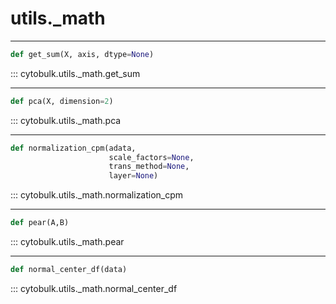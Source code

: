 # utils._math

----------
```python
def get_sum(X, axis, dtype=None)
```
::: cytobulk.utils._math.get_sum

----------
```python
def pca(X, dimension=2)
```
::: cytobulk.utils._math.pca

----------
```python
def normalization_cpm(adata, 
                      scale_factors=None, 
                      trans_method=None, 
                      layer=None)
```
::: cytobulk.utils._math.normalization_cpm

----------
```python
def pear(A,B)
```
::: cytobulk.utils._math.pear

----------
```python
def normal_center_df(data)
```
::: cytobulk.utils._math.normal_center_df

